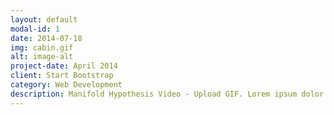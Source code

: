 ```yaml
---
layout: default
modal-id: 1
date: 2014-07-18
img: cabin.gif
alt: image-alt
project-date: April 2014
client: Start Bootstrap
category: Web Development
description: Manifold Hypothesis Video - Upload GIF. Lorem ipsum dolor sit amet, consectetur adipisicing elit. Mollitia neque assumenda ipsam nihil, molestias magnam, recusandae quos quis inventore quisquam velit asperiores, vitae? Reprehenderit soluta, eos quod consequuntur itaque. Nam.
---
```

